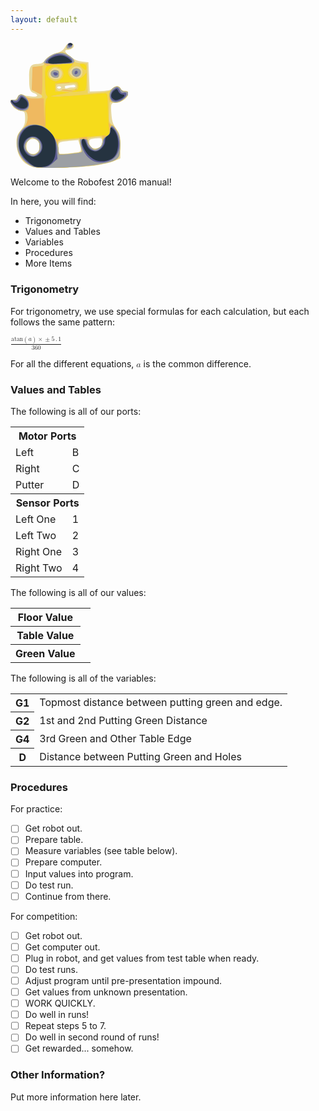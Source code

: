 ```yaml
---
layout: default
---
```


<svg class="u-max-full-width" xmlns:dc="http://purl.org/dc/elements/1.1/" xmlns:cc="http://creativecommons.org/ns#" xmlns:rdf="http://www.w3.org/1999/02/22-rdf-syntax-ns#" xmlns:svg="http://www.w3.org/2000/svg" xmlns="http://www.w3.org/2000/svg" id="svg3336" version="1.1" width="187.5" height="200.625" viewBox="0 0 93.75 100.3125"><defs />
  <g id="g3580" transform="matrix(1.1364027,0,0,1,7.6563009e-4,0)">
    <path style="fill:#e8d89b" d="M 15.46875,99.244838 C 8.4715573,96.642534 4.3044473,89.665568 4.2534261,80.467102 4.2225292,74.896781 4.5508099,73.744357 7.265625,69.892818 c 2.5445747,-3.610017 3.046875,-5.173015 3.046875,-9.4809 0,-4.086793 -0.3407897,-5.267775 -1.640625,-5.685468 -5.0464968,-1.621657 -6.4396963,-2.509437 -7.5,-4.77918 -1.68253603,-3.601727 -1.46702442,-4.896453 0.7441502,-4.47062 1.3435578,0.258747 2.2389175,-0.339678 2.9967326,-2.002901 0.8860064,-1.944573 1.5119929,-2.259149 3.4745998,-1.746091 1.3166412,0.344192 4.1868614,0.84188 6.3782674,1.105974 4.47764,0.539613 5.447251,-0.957299 1.720082,-2.65551 C 13.640545,38.881779 13.153742,37.03669 13.137802,27.48884 13.123196,18.740934 14.176427,16.875 19.12881,16.875 c 2.435277,0 3.665319,-0.756497 6.045141,-3.717866 1.938696,-2.412449 4.301924,-4.1116005 6.730537,-4.8392307 3.836979,-1.149587 5.243763,-2.3251088 6.988628,-5.8397647 1.279552,-2.57738433 4.714889,-3.13976827 5.569835,-0.9118136 C 45.185329,3.4488105 42.863856,5.625 40.133316,5.625 c -2.743436,0 -1.966465,1.9312836 2.226801,5.535068 2.885333,2.479717 5.054542,3.495136 8.203125,3.839932 l 4.280508,0.46875 0.46875,11.71875 0.46875,11.71875 7.03125,-0.32611 c 5.287293,-0.245226 7.511292,-0.768413 8.966673,-2.109375 2.514253,-2.316588 5.142841,-2.274737 5.761687,0.09173 0.312913,1.196582 1.278765,1.875 2.669403,1.875 2.888139,0 3.492837,1.203847 2.11913,4.218806 -1.284694,2.819596 -5.186867,5.156195 -8.610962,5.156195 -2.99292,0 -3.262628,0.942263 -2.666997,9.317536 0.400894,5.637046 1.051485,7.868175 3.394138,11.639826 2.739166,4.410031 2.898178,5.184739 2.898178,14.119964 l 0,9.453924 -4.361972,2.164903 c -2.399085,1.1907 -8.305335,2.801184 -13.125,3.57885 -11.282623,1.820485 -40.55288,2.583661 -44.388028,1.157335 z M 18.910555,87.510949 C 22.532958,84.23272 20.476263,76.875 15.9375,76.875 c -3.138592,0 -4.6875,2.12598 -4.6875,6.433903 0,5.011366 4.212805,7.322217 7.660555,4.202046 z m 27.73007,0.06158 c 3.336033,-0.514596 3.506624,-1.035579 2.053037,-6.269916 l -0.983381,-3.541136 -4.870766,0.550916 C 33.622844,79.354859 33.75,79.278541 33.75,83.767861 c 0,2.224551 0.29456,4.339199 0.654577,4.699216 0.600157,0.600157 4.299416,0.329714 12.236048,-0.894546 z m 17.07639,-5.010899 c 1.209975,-2.260858 1.256061,-5.399479 0.08987,-6.120228 -0.484341,-0.29934 -2.593716,-0.270317 -4.6875,0.06449 -3.34922,0.535562 -3.806884,0.909919 -3.806884,3.113925 0,1.377849 0.50625,3.01143 1.125,3.63018 1.782627,1.782627 6.179603,1.366839 7.279515,-0.688368 z M 35.625,35.625 c 0,-0.515625 -0.632813,-0.9375 -1.40625,-0.9375 -0.773438,0 -1.40625,0.421875 -1.40625,0.9375 0,0.515625 0.632812,0.9375 1.40625,0.9375 0.773437,0 1.40625,-0.421875 1.40625,-0.9375 z m 8.123551,0 c 1.480326,0 2.186736,-0.43217 1.915511,-1.171875 -0.236328,-0.644531 -1.009765,-1.003785 -1.71875,-0.798342 -0.708984,0.205443 -2.34375,0.41638 -3.632812,0.46875 -1.289063,0.05237 -2.238281,0.411623 -2.109375,0.798342 0.128906,0.386719 0.234375,0.959198 0.234375,1.272177 0,0.312979 0.667316,0.312979 1.482925,0 0.81561,-0.312979 2.538267,-0.569052 3.828126,-0.569052 z" id="path3594" />
    <path style="fill:#efd458" d="M 16.087601,99.105113 C 9.1865815,96.45465 4.4111947,88.615612 4.4880393,80.063841 4.5358808,74.739715 5.5663742,72.097047 9.0559928,68.349468 11.529988,65.692588 12.759635,60.532193 11.815295,56.769643 11.333558,54.850253 10.64126,54.375 8.3270229,54.375 c -2.0210709,0 -3.7032266,-0.873501 -5.6071387,-2.911645 -3.4307234,-3.672602 -3.65917576,-6.509517 -0.477744,-5.932614 1.7734967,0.321596 2.3650879,-0.08328 2.8303612,-1.937082 0.6592706,-2.626742 3.4006291,-3.153713 5.1899856,-0.997671 1.482211,1.785956 5.938624,2.701002 9.425013,1.935262 3.778245,-0.829841 3.538677,-2.421844 -0.705658,-4.689322 l -3.513092,-1.87682 0,-9.37318 c 0,-9.303068 0.01753,-9.375141 2.34375,-9.635636 4.958507,-0.555262 6.49179,-1.174708 6.01073,-2.42833 C 22.423612,12.880614 32.742844,6.4588872 37.551151,7.9849848 40.191344,8.8229494 45,13.069576 45,14.563221 c 0,0.851827 1.46991,1.365865 4.453125,1.557287 l 4.453125,0.285742 0.262531,11.972713 0.262531,11.972713 7.691745,-0.641467 c 6.516201,-0.543431 7.955097,-0.976264 9.414888,-2.832088 2.174526,-2.764462 4.774671,-2.80884 5.98245,-0.102105 0.571023,1.279709 1.774602,2.096593 3.107909,2.109375 3.404964,0.03264 3.2716,2.089705 -0.371682,5.732986 -2.847877,2.847878 -3.870091,3.298906 -6.878906,3.035157 L 69.84375,47.34375 69.573193,55.525072 c -0.243745,7.370578 -0.07362,8.346061 1.716758,9.84375 3.724725,3.115808 5.958176,8.726711 5.886218,14.787428 -0.125375,10.559891 -0.503707,11.930762 -3.827891,13.870191 -7.355664,4.291528 -49.563105,8.035069 -57.260677,5.078672 z m 3.683814,-12.074409 c 0.52912,-0.988671 0.832167,-3.348501 0.673436,-5.244066 -0.222258,-2.654211 -0.893839,-3.776517 -2.921468,-4.882184 -2.531994,-1.380698 -2.723881,-1.33107 -5.008471,1.295374 -1.851854,2.128957 -2.252546,3.369103 -1.817435,5.625 1.064578,5.519469 6.759016,7.531347 9.073938,3.205876 z M 50.175253,85.857011 C 49.853242,84.784092 49.341627,82.29698 49.038331,80.330094 l -0.551448,-3.576155 -6.196566,0.604645 c -9.506806,0.927651 -9.304058,0.792665 -8.817077,5.870247 0.233543,2.435081 0.55429,4.864177 0.712772,5.397992 0.196476,0.661794 2.878856,0.685897 8.431431,0.07576 7.631008,-0.83852 8.106453,-1.017529 7.55781,-2.845572 z M 62.603901,83.85309 c 1.554139,-1.088562 2.083599,-2.398807 2.083599,-5.15625 0,-4.046643 -0.276993,-4.172778 -6.796875,-3.095108 C 55.050499,76.071176 54.375,76.5853 54.375,78.277485 c 0,2.383689 3.316215,7.035015 5.015694,7.035015 0.621283,0 2.067226,-0.656735 3.213207,-1.45941 z M 35.967998,37.782002 c 0.360525,-0.360524 2.434743,-0.563236 4.609375,-0.45047 4.654032,0.241335 6.612235,-0.786793 6.142656,-3.22512 -0.216856,-1.126044 -1.09666,-1.738476 -2.435993,-1.695697 -10.616139,0.339083 -11.560612,0.480561 -12.070012,1.808035 -1.120163,2.919099 1.710898,5.606328 3.753974,3.563252 z M 35.768342,26.778534 c 1.326889,-2.912203 0.534479,-4.947396 -2.456973,-6.310393 -1.965015,-0.895321 -2.684835,-0.789823 -4.245061,0.622163 -3.634617,3.289283 -1.862831,7.972196 3.016291,7.972196 1.893206,0 2.940911,-0.649238 3.685743,-2.283966 z m -6.630958,0.03044 C 27.21255,24.489697 28.786628,21.402966 31.7211,21.74237 c 2.085971,0.241264 2.49765,0.752455 2.49765,3.10138 0,2.137501 -0.469688,2.879608 -1.957036,3.092116 -1.07637,0.153788 -2.482319,-0.35331 -3.12433,-1.126886 z M 49.5,27 c 0.61875,-0.61875 1.125,-2.221875 1.125,-3.5625 0,-4.942604 -5.335003,-6.494929 -8.05496,-2.34375 -1.422578,2.171129 -1.422578,2.516371 0,4.6875 C 44.215608,28.292703 47.610286,28.889714 49.5,27 Z m -5.25,-0.9375 c -2.806999,-2.806999 0.380065,-7.237114 3.821084,-5.311423 2.711498,1.517431 1.43916,6.436423 -1.664834,6.436423 -0.567187,0 -1.5375,-0.50625 -2.15625,-1.125 z M 39.534338,2.6531621 c 0.399791,-2.8224769 4.059412,-3.10141661 4.059412,-0.3094121 0,1.25 -0.728138,1.9781374 -2.184412,2.1844121 -1.817639,0.2574604 -2.132461,-0.057361 -1.875,-1.875 z" id="path3592" />
    <path style="fill:#efb960" d="M 16.087601,99.105113 C 9.1865815,96.45465 4.4111947,88.615612 4.4880393,80.063841 4.5358808,74.739715 5.5663742,72.097047 9.0559928,68.349468 11.529988,65.692588 12.759635,60.532193 11.815295,56.769643 11.333558,54.850253 10.64126,54.375 8.3270229,54.375 c -2.0210709,0 -3.7032266,-0.873501 -5.6071387,-2.911645 -3.4307234,-3.672602 -3.65917576,-6.509517 -0.477744,-5.932614 1.7734967,0.321596 2.3650879,-0.08328 2.8303612,-1.937082 0.6891402,-2.745753 2.9244157,-3.031297 5.5034226,-0.703034 1.332907,1.203315 3.289241,1.613002 7.339444,1.536994 l 5.522132,-0.103632 0.199108,10.884882 0.199107,10.884881 0.303173,-10.256842 c 0.169655,-5.739724 0.766357,-10.814947 1.354909,-11.524108 0.779111,-0.938771 0.770419,-1.548584 -0.03353,-2.352533 -1.58034,-1.58034 -1.499766,-23.200183 0.08661,-23.238775 0.650363,-0.01583 0.441758,-0.453763 -0.46875,-0.984085 -2.190147,-1.275639 -2.07724,-2.074669 0.771556,-5.460271 C 28.424881,9.2166941 34.458674,7.0034706 37.551151,7.9849848 40.308907,8.8602626 45,13.097789 45,14.713629 c 0,0.782074 -1.054688,2.675379 -2.34375,4.207342 -2.712118,3.22317 -2.923252,5.146975 -0.88434,8.05793 2.174801,3.104963 7.179092,2.850107 9.710388,-0.494526 l 1.951184,-2.578125 -0.232366,6.966817 c -0.229054,6.86751 -0.272456,6.977994 -3.044866,7.750916 -3.222195,0.898318 -14.737973,-0.03104 -14.056078,-1.134373 0.248788,-0.402548 2.036619,-0.364016 3.97296,0.08563 4.646674,1.079016 6.098274,1.061685 5.402255,-0.0645 -0.334009,-0.540438 0.06243,-0.683013 0.951021,-0.342027 1.25295,0.480801 1.469896,0.02065 1.220567,-2.588864 -0.2716,-2.842612 -0.631057,-3.204987 -3.446587,-3.474567 -1.728848,-0.165533 -2.92373,0.0544 -2.655293,0.48874 0.268436,0.43434 -1.902988,0.780713 -4.825389,0.769719 l -5.313456,-0.01999 0,3.28125 0,3.28125 5.15625,0.365477 5.15625,0.365477 -7.5,1.641933 c -6.910849,1.512953 -7.168602,1.649071 -3.28125,1.732791 2.320312,0.04997 10.96875,-0.535235 19.21875,-1.300459 8.25,-0.765223 15.738281,-1.393037 16.640625,-1.395142 1.472644,-0.0035 1.642095,1.172045 1.654981,11.480548 0.01481,11.846903 0.277753,13.085508 2.990163,14.085206 2.976051,1.096867 5.806934,8.143857 5.73415,14.274169 -0.125375,10.559891 -0.503706,11.930762 -3.827891,13.870191 -7.355664,4.291528 -49.563105,8.035068 -57.260677,5.078672 z m 3.683814,-12.074409 c 0.52912,-0.988671 0.832167,-3.348501 0.673436,-5.244066 -0.222258,-2.654211 -0.893839,-3.776517 -2.921468,-4.882184 -2.531994,-1.380698 -2.723881,-1.33107 -5.008471,1.295374 -1.851854,2.128957 -2.252546,3.369103 -1.817435,5.625 1.064578,5.519469 6.759016,7.531347 9.073938,3.205876 z m 30.3929,-1.173693 C 49.83629,84.784092 49.324191,82.070526 49.026319,79.826863 l -0.541586,-4.079387 -6.195492,0.621098 c -9.679975,0.970416 -9.452075,0.805808 -8.87902,6.413177 0.273987,2.680974 0.625459,5.311257 0.781048,5.845072 0.192899,0.661821 2.873378,0.685921 8.426174,0.07576 7.636321,-0.839104 8.106154,-1.016256 7.546872,-2.845572 z m 12.344094,-1.937036 c 1.407637,-0.985948 2.086391,-2.628285 2.32473,-5.625 0.37454,-4.709233 0.458523,-4.664911 -6.922394,-3.653244 l -4.225952,0.579231 0.730583,3.239312 c 0.773759,3.430746 3.296631,6.852226 5.052575,6.852226 0.578793,0 1.946998,-0.626636 3.040458,-1.392525 z M 34.197116,29.839276 c 1.325687,-0.604024 2.664705,-2.111696 2.975596,-3.350383 0.764858,-3.047437 -1.16306,-7.149601 -3.024445,-6.435321 -0.817122,0.313558 -1.186949,0.15159 -0.86038,-0.37681 1.014099,-1.640848 -3.883383,-0.986611 -5.343837,0.713863 -3.771397,4.391217 -2.295222,8.629814 3.652463,10.487451 0.104644,0.03268 1.274915,-0.434777 2.600603,-1.0388 z M 29.137384,26.80898 c -1.924834,-2.319283 -0.350756,-5.406014 2.583716,-5.06661 2.085971,0.241264 2.49765,0.752455 2.49765,3.10138 0,2.137501 -0.469688,2.879608 -1.957036,3.092116 -1.07637,0.153788 -2.482319,-0.35331 -3.12433,-1.126886 z m 41.878241,20.357277 c -2.38229,-0.622557 -2.194601,-6.83413 0.302419,-10.008577 2.374974,-3.019291 4.954579,-3.178028 6.202351,-0.381664 0.571023,1.279709 1.774602,2.096593 3.107909,2.109375 3.385123,0.03245 3.277711,2.083594 -0.296273,5.657578 -3.138561,3.138561 -5.163165,3.708644 -9.316406,2.623288 z M 18.013009,39.36468 14.932267,37.486369 15.200509,28.352559 15.46875,19.21875 18.984375,18.927783 22.5,18.636815 l 0,11.306593 c 0,6.218626 -0.316406,11.305015 -0.703125,11.303088 -0.386719,-0.002 -2.089459,-0.848745 -3.783866,-1.881816 z M 44.25,26.0625 c -2.806999,-2.806999 0.380065,-7.237114 3.821084,-5.311423 2.711498,1.517431 1.43916,6.436423 -1.664834,6.436423 -0.567187,0 -1.5375,-0.50625 -2.15625,-1.125 z m 6.609375,-6.024451 C 48.27437,17.115475 48.258787,16.875 50.654423,16.875 c 2.019496,0 3.14729,1.770414 2.62799,4.125428 -0.241168,1.093689 -0.801193,0.871259 -2.423038,-0.962379 z M 39.534338,2.6531621 c 0.399791,-2.8224769 4.059412,-3.10141661 4.059412,-0.3094121 0,1.25 -0.728138,1.9781374 -2.184412,2.1844121 -1.817639,0.2574604 -2.132461,-0.057361 -1.875,-1.875 z" id="path3590" />
    <path style="fill:#f6db1b" d="M 16.087601,99.105113 C 9.1942152,96.457584 4.4112038,88.614608 4.487855,80.084348 4.5361625,74.708324 6.0876847,70.996568 9.6950766,67.626944 12.651094,64.865763 20.506955,64.377236 23.166451,66.789209 c 1.604062,1.45477 1.66461,1.029666 1.386695,-9.735822 -0.20264,-7.84958 0.05492,-11.673346 0.850891,-12.632433 0.864614,-1.041796 0.878253,-1.638664 0.05623,-2.460687 C 24.761072,41.261072 24.375,36.945994 24.375,29.830361 c 0,-12.573238 -0.655265,-11.713214 9.375,-12.304537 3.8408,-0.226431 3.183075,-0.348225 -2.578125,-0.477403 -4.253906,-0.09538 -7.734375,-0.562928 -7.734375,-1.038991 0,-0.476064 1.085485,-2.155596 2.412188,-3.732294 2.575193,-3.0604419 8.608986,-5.2736654 11.701463,-4.2921512 4.469934,1.4187018 9.691305,7.9525152 6.355099,7.9525152 -0.601562,0 -0.826318,0.267431 -0.499458,0.594292 0.326861,0.326861 -0.235639,1.64938 -1.25,2.93893 -2.224924,2.828534 -2.32297,4.741171 -0.384882,7.508179 2.1766,3.107532 7.186152,2.851679 9.682696,-0.494526 l 1.923494,-2.578125 0.0297,6.741547 c 0.01633,3.707851 -0.382125,6.996068 -0.885466,7.307149 -0.503341,0.311082 -3.14006,0.756071 -5.859375,0.988862 -4.417156,0.378139 -4.619411,0.320886 -1.897334,-0.53708 2.547836,-0.803047 3.046875,-1.421417 3.046875,-3.775456 0,-1.548315 -0.527344,-3.01448 -1.171875,-3.258146 -0.644531,-0.243664 -4.335938,-0.124955 -8.203125,0.263799 l -7.03125,0.706825 0,3.28125 0,3.28125 5.15625,0.365477 5.15625,0.365477 -7.5,1.641933 c -6.910849,1.512953 -7.168602,1.649071 -3.28125,1.732791 2.320312,0.04997 10.96875,-0.535235 19.21875,-1.300459 8.25,-0.765223 15.738281,-1.393037 16.640625,-1.395142 1.463874,-0.0034 1.651587,1.182926 1.742376,11.011798 0.110008,11.909679 1.372265,25.959315 1.635417,18.203125 0.172467,-5.083348 1.628384,-4.825605 4.802058,0.850118 2.314141,4.138555 2.802393,9.245728 1.781091,18.630422 -0.49294,4.529607 -4.182688,6.401991 -17.003289,8.628404 -13.385522,2.324522 -39.176035,3.189736 -43.666927,1.464919 z m 3.683814,-12.074409 c 0.52912,-0.988671 0.832167,-3.348501 0.673436,-5.244066 -0.222258,-2.654211 -0.893839,-3.776517 -2.921468,-4.882184 -2.531994,-1.380698 -2.723881,-1.33107 -5.008471,1.295374 -1.851854,2.128957 -2.252546,3.369103 -1.817435,5.625 1.064578,5.519469 6.759016,7.531347 9.073938,3.205876 z M 50.175253,85.857011 C 49.853242,84.784092 49.345281,82.324219 49.04645,80.390625 48.516391,76.960865 48.574827,76.875 51.43906,76.875 c 2.282871,0 2.93594,0.405445 2.93594,1.822721 0,1.002497 1.030054,3.006403 2.289008,4.453125 2.195573,2.523033 2.396481,2.571743 4.921875,1.193302 1.997317,-1.090199 2.746019,-2.313295 3.101617,-5.066868 0.321386,-2.488651 1.058207,-3.858196 2.34375,-4.356381 2.842709,-1.101629 -3.063502,-1.052449 -12.138845,0.101077 -18.595665,2.363611 -21.605609,2.560731 -22.927901,1.501531 -0.980575,-0.785473 -0.920738,-0.288764 0.234375,1.945562 0.853117,1.650175 1.551121,4.638456 1.551121,6.640624 0,2.002169 0.187919,3.828225 0.417597,4.057904 0.229679,0.229679 4.057092,0.01768 8.505364,-0.471114 7.576095,-0.832487 8.050726,-1.012126 7.502292,-2.839472 z M 34.197116,29.839276 c 4.654095,-2.120548 3.948111,-9.483517 -1.029086,-10.732714 -6.600223,-1.65655 -10.057241,7.525956 -4.007707,10.645242 2.730836,1.408086 2.160114,1.398175 5.036793,0.08747 z M 29.137384,26.80898 c -1.924834,-2.319283 -0.350756,-5.406014 2.583716,-5.06661 2.085971,0.241264 2.49765,0.752455 2.49765,3.10138 0,2.137501 -0.469688,2.879608 -1.957036,3.092116 -1.07637,0.153788 -2.482319,-0.35331 -3.12433,-1.126886 z M 2.7198842,51.463355 c -3.4307234,-3.672602 -3.65917576,-6.509517 -0.477744,-5.932614 1.7734967,0.321596 2.3650879,-0.08328 2.8303612,-1.937082 0.7787862,-3.10293 3.615375,-3.044187 6.1094546,0.126521 C 13.323159,46.442279 13.756738,51.493262 12,53.25 9.8795362,55.370464 5.6000246,54.546555 2.7198842,51.463355 Z M 71.451157,47.019161 c -0.6628,-0.420544 -1.439187,-2.207185 -1.725303,-3.970312 -0.961845,-5.92716 5.594429,-11.20347 7.794541,-6.272833 0.571023,1.279709 1.774602,2.096593 3.107909,2.109375 3.385123,0.03245 3.277711,2.083594 -0.296273,5.657578 -3.199548,3.199548 -6.354442,4.079205 -8.880874,2.476192 z M 44.25,26.0625 c -2.806999,-2.806999 0.380065,-7.237114 3.821084,-5.311423 2.711498,1.517431 1.43916,6.436423 -1.664834,6.436423 -0.567187,0 -1.5375,-0.50625 -2.15625,-1.125 z m 6.609375,-6.024451 C 48.27437,17.115475 48.258787,16.875 50.654423,16.875 c 2.019496,0 3.14729,1.770414 2.62799,4.125428 -0.241168,1.093689 -0.801193,0.871259 -2.423038,-0.962379 z M 39.534338,2.6531621 c 0.399791,-2.8224769 4.059412,-3.10141661 4.059412,-0.3094121 0,1.25 -0.728138,1.9781374 -2.184412,2.1844121 -1.817639,0.2574604 -2.132461,-0.057361 -1.875,-1.875 z" id="path3588" />
    <path style="fill:#9c9fa3" d="M 16.087601,99.105113 C 9.1942152,96.457584 4.4112038,88.614608 4.487855,80.084348 4.5361625,74.708324 6.0876847,70.996568 9.6950766,67.626944 13.225439,64.329274 20.101002,64.41484 24.554742,67.811873 28.913482,71.136446 33.75,80.204981 33.75,85.053104 c 0,2.033293 0.187919,3.884814 0.417597,4.114493 0.229679,0.229679 4.057092,0.01768 8.505364,-0.471114 7.576095,-0.832487 8.050726,-1.012126 7.502292,-2.839472 C 49.853242,84.784092 49.345281,82.324219 49.04645,80.390625 48.516391,76.960865 48.574827,76.875 51.43906,76.875 c 2.282871,0 2.93594,0.405445 2.93594,1.822721 0,1.002497 1.030054,3.006403 2.289008,4.453125 2.195573,2.523033 2.396481,2.571743 4.921875,1.193302 1.968302,-1.074362 2.751185,-2.326356 3.101617,-4.960137 0.340552,-2.559519 1.109743,-3.839064 2.8125,-4.678573 1.865986,-0.919988 2.403104,-1.975335 2.634922,-5.177181 0.360981,-4.985856 1.709732,-4.74821 4.841804,0.853111 2.314141,4.138555 2.802393,9.245728 1.781091,18.630422 -0.49294,4.529607 -4.182688,6.401991 -17.003289,8.628404 -13.385522,2.324522 -39.176035,3.189736 -43.666927,1.464919 z m 3.683814,-12.074409 c 0.52912,-0.988671 0.832167,-3.348501 0.673436,-5.244066 -0.222258,-2.654211 -0.893839,-3.776517 -2.921468,-4.882184 -2.531994,-1.380698 -2.723881,-1.33107 -5.008471,1.295374 -1.851854,2.128957 -2.252546,3.369103 -1.817435,5.625 1.064578,5.519469 6.759016,7.531347 9.073938,3.205876 z M 2.7198842,51.463355 c -3.4307234,-3.672602 -3.65917576,-6.509517 -0.477744,-5.932614 1.7734967,0.321596 2.3650879,-0.08328 2.8303612,-1.937082 0.7787862,-3.10293 3.615375,-3.044187 6.1094546,0.126521 C 13.323159,46.442279 13.756738,51.493262 12,53.25 9.8795362,55.370464 5.6000246,54.546555 2.7198842,51.463355 Z M 71.451157,47.019161 c -0.6628,-0.420544 -1.439187,-2.207185 -1.725303,-3.970312 -0.961845,-5.92716 5.594429,-11.20347 7.794541,-6.272833 0.571023,1.279709 1.774602,2.096593 3.107909,2.109375 3.385123,0.03245 3.277711,2.083594 -0.296273,5.657578 -3.199548,3.199548 -6.354442,4.079205 -8.880874,2.476192 z M 29.137384,26.80898 c -1.924834,-2.319283 -0.350756,-5.406014 2.583716,-5.06661 2.085971,0.241264 2.49765,0.752455 2.49765,3.10138 0,2.137501 -0.469688,2.879608 -1.957036,3.092116 -1.07637,0.153788 -2.482319,-0.35331 -3.12433,-1.126886 z M 44.25,26.0625 c -2.806999,-2.806999 0.380065,-7.237114 3.821084,-5.311423 2.711498,1.517431 1.43916,6.436423 -1.664834,6.436423 -0.567187,0 -1.5375,-0.50625 -2.15625,-1.125 z M 23.4375,16.00943 c 0,-2.129716 5.115507,-6.6774103 8.552032,-7.6027702 4.382383,-1.1800532 6.393489,-0.682805 10.203027,2.5227092 3.110224,2.617082 3.577083,4.512188 1.324516,5.376579 C 41.132554,17.220974 23.4375,16.959669 23.4375,16.00943 Z M 39.534338,2.6531621 c 0.399791,-2.8224769 4.059412,-3.10141661 4.059412,-0.3094121 0,1.25 -0.728138,1.9781374 -2.184412,2.1844121 -1.817639,0.2574604 -2.132461,-0.057361 -1.875,-1.875 z" id="path3586" />
    <path style="fill:#5d5d93" d="M 12.748777,96.394444 C 10.760015,94.755141 8.352846,91.696545 7.3995125,89.59757 5.2803411,84.931743 5.0804967,75.959841 7.0125192,72.223721 11.911443,62.750248 23.706377,63.569782 29.70181,73.800216 c 1.958821,3.342474 2.589522,5.847826 2.923199,11.611918 l 0.425478,7.349879 -3.306493,3.30649 c -2.963009,2.963016 -3.829685,3.306497 -8.34289,3.306497 -4.275867,0 -5.582426,-0.450084 -8.652327,-2.980556 z m 6.511444,-7.598561 C 21.151467,87.169102 21.75,85.78819 21.75,83.051565 c 0,-7.582791 -7.696687,-10.629038 -10.951698,-4.33454 -2.0866548,4.035146 -1.7573106,6.405697 1.317083,9.48009 3.300459,3.30046 3.941478,3.35418 7.144836,0.598767 z m 36.63218,3.988449 C 50.794088,88.307954 47.607504,76.875 51.458165,76.875 c 1.278573,0 1.940334,0.904415 2.381176,3.254304 0.6199,3.304353 3.475421,6.120696 6.205839,6.120696 2.435842,0 5.57982,-4.067148 5.57982,-7.218226 0,-2.036023 0.686042,-3.328142 2.34375,-4.414314 1.749385,-1.146241 2.34375,-2.354852 2.34375,-4.765899 0,-6.979666 5.348855,0.642235 6.196395,8.829612 C 77.561332,88.847872 72.415672,95.625 63.643981,95.625 c -3.691159,0 -5.107309,-0.518963 -7.75158,-2.840668 z M 2.7403846,50.697115 c -3.4265007,-3.4265 -3.58073023,-5.173793 -0.3859013,-4.371943 1.9045537,0.478014 2.5603402,0.139132 3.4317329,-1.773366 0.5924872,-1.300369 1.3375374,-2.364306 1.655667,-2.364306 1.5733486,0 4.5994748,3.040096 5.1299348,5.153616 1.545437,6.15751 -4.8476251,8.339807 -9.8314334,3.355999 z M 71.4375,45.75 c -1.731675,-1.731675 -1.335794,-5.795186 0.78652,-8.073224 2.487323,-2.669827 3.555745,-2.588712 4.674912,0.354919 0.699503,1.839834 1.35648,2.266582 2.789295,1.811824 2.85069,-0.904773 2.42732,2.710366 -0.595907,5.088437 -2.762643,2.173095 -5.958264,2.5146 -7.65482,0.818044 z M 30.430201,25.250127 c -0.862823,-1.396078 0.137554,-2.155115 1.932537,-1.466315 0.828357,0.317869 1.243529,1.0028 0.922604,1.522066 -0.759914,1.229567 -2.076661,1.203856 -2.855141,-0.05575 z M 45.15768,23.779845 c 0.185212,-0.961727 0.752845,-1.643126 1.261409,-1.51422 1.362567,0.345371 1.124442,2.355281 -0.336748,2.842344 C 45.26091,25.38178 44.938388,24.918531 45.15768,23.779845 Z M 24.848129,15.944586 C 23.936914,14.470208 29.476825,9.7140103 32.903664,9.0286421 36.744055,8.260564 43.59375,11.798091 43.59375,14.54954 c 0,1.704161 -0.74478,1.87868 -9.06488,2.12412 -5.674325,0.16739 -9.295232,-0.105307 -9.680741,-0.729074 z M 40.929367,3.1168663 C 40.59009,2.7775898 40.3125,1.9375 40.3125,1.25 c 0,-1.39659326 2.416747,-1.71129446 3.2156,-0.41872515 0.638013,1.03232795 -1.750923,3.13340235 -2.598733,2.28559145 z" id="path3584" />
    <path style="fill:#253340" d="M 12.242347,94.831631 C 6.7206733,89.309959 4.7122439,82.808827 6.4892831,76.209407 9.3831206,65.462513 18.661383,62.656853 26.568071,70.137767 30.752899,74.097242 31.875,77.107573 31.875,84.375 c 0,10.315894 -3.516718,15 -11.261659,15 -3.326962,0 -4.421913,-0.594281 -8.370994,-4.543369 z M 20.556956,88.46732 C 25.613617,82.038817 19.755472,72.098339 12.957065,75.571332 6.4560735,78.892388 8.8671164,90.9375 16.032876,90.9375 c 1.671708,0 3.265592,-0.870272 4.52408,-2.47018 z M 56.40404,91.433886 C 51.603724,87.097088 48.139037,76.875 51.469433,76.875 c 0.403578,0 1.224371,1.637454 1.823984,3.638787 1.180786,3.941111 2.271847,5.153073 5.541494,6.155553 3.104903,0.951969 7.727589,-3.887789 7.727589,-8.090462 0,-2.112534 0.608635,-3.507952 1.875,-4.29881 1.229639,-0.767922 1.875,-2.186276 1.875,-4.120813 0,-2.808755 0.08281,-2.874918 1.731129,-1.383206 3.544399,3.207637 4.821833,11.815402 2.769867,18.664258 -1.388292,4.633704 -5.281883,7.238812 -10.82642,7.243687 -3.229942,0.0028 -4.661605,-0.610772 -7.583036,-3.250108 z M 2.7196436,49.59251 C 1.1564544,47.99339 0.17374231,46.411358 0.53583893,46.076885 c 0.36209663,-0.334475 0.84669457,-0.08079 1.07688427,0.56374 0.7573674,2.120629 4.0141377,1.289042 4.988518,-1.273772 0.8199481,-2.156627 1.121882,-2.295116 2.5549211,-1.171875 2.3887937,1.872379 3.0009847,2.918981 3.0169817,5.157845 0.02921,4.087764 -5.55352,4.22931 -9.4535004,0.239687 z M 71.86917,44.547742 c -1.656937,-1.656938 -1.100198,-4.446816 1.325456,-6.642003 1.670329,-1.511626 1.804332,-1.468044 2.695833,0.876783 0.580179,1.525989 1.651184,2.467478 2.806913,2.467478 2.490138,0 1.595856,2.235546 -1.449308,3.623016 -3.039412,1.384848 -3.709279,1.34434 -5.378894,-0.325274 z M 26.750398,15.988708 c -1.832272,-2.964681 6.275086,-7.0306923 10.892959,-5.46305 2.47258,0.839374 6.133124,4.139447 5.39777,4.866227 -0.211682,0.209215 -3.809776,0.678131 -7.995765,1.042035 -5.464252,0.475031 -7.80383,0.349459 -8.294964,-0.445212 z M 41.0625,0.75 c 0.875,-0.875 1.375,-0.875 2.25,0 0.875,0.875 0.625,1.125 -1.125,1.125 -1.75,0 -2,-0.25 -1.125,-1.125 z" id="path3582" />
  </g>
</svg>


Welcome to the Robofest 2016 manual!

In here, you will find:

* Trigonometry
* Values and Tables
* Variables
* Procedures
* More Items

### Trigonometry

For trigonometry, we use special formulas for each calculation, but each follows the same pattern:

<math xmlns="http://www.w3.org/1998/Math/MathML"><mfrac><mrow><mi>atan</mi><mo>(</mo><mi>a</mi><mo>)</mo><mo>&#x000D7;</mo><mo>&#x000B1;</mo><mn>5</mn><mo>.</mo><mn>1</mn></mrow><mn>360</mn></mfrac></math><br>

For all the different equations, <math xmlns="http://www.w3.org/1998/Math/MathML"><mi>a</mi></math> is the common difference.

### Values and Tables

The following is all of our ports:

<table><tr><th colspan="2">Motor Ports</th></tr><tr><td>Left</td><td>B</td></tr><tr><td>Right</td><td>C</td></tr><tr><td>Putter</td><td>D</td></tr><tr><th colspan="2">Sensor Ports</th></tr><tr><td>Left One</td><td>1</td></tr><tr><td>Left Two</td><td>2</td></tr><tr><td>Right One</td><td>3</td></tr><tr><td>Right Two</td><td>4</td></tr></table>

The following is all of our values:

<table><tr><th>Floor Value</th><td>               </td></tr><tr><th>Table Value</th><td></td></tr><tr><th>Green Value</th><td></td></tr></table>

The following is all of the variables:

<table><tr><th>G1</th><td>Topmost distance between putting green and edge.</td></tr><tr><th>G2</th><td>1st and 2nd Putting Green Distance</td></tr><tr><th>G4</th><td>3rd Green and Other Table Edge</td></tr><tr><th>D</th><td>Distance between Putting Green and Holes</td></tr></table>

### Procedures

For practice:

* [ ] Get robot out.
* [ ] Prepare table.
* [ ] Measure variables (see table below).
* [ ] Prepare computer.
* [ ] Input values into program.
* [ ] Do test run.
* [ ] Continue from there.

For competition:

* [ ] Get robot out.
* [ ] Get computer out.
* [ ] Plug in robot, and get values from test table when ready.
* [ ] Do test runs.
* [ ] Adjust program until pre-presentation impound.
* [ ] Get values from unknown presentation.
* [ ] WORK QUICKLY.
* [ ] Do well in runs!
* [ ] Repeat steps 5 to 7.
* [ ] Do well in second round of runs!
* [ ] Get rewarded... somehow.

### Other Information?

Put more information here later.
